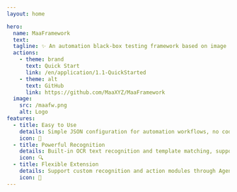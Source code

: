 ```yaml
---
layout: home

hero:
  name: MaaFramework
  text:
  tagline: ✨ An automation black-box testing framework based on image recognition ✨
  actions:
    - theme: brand
      text: Quick Start
      link: /en/application/1.1-QuickStarted
    - theme: alt
      text: GitHub
      link: https://github.com/MaaXYZ/MaaFramework
  image:
    src: /maafw.png
    alt: Logo
features:
  - title: Easy to Use
    details: Simple JSON configuration for automation workflows, no coding skills required. Perfect for beginners to get started quickly.
    icon: 🚀
  - title: Powerful Recognition
    details: Built-in OCR text recognition and template matching, supporting multiple recognition methods for various scenarios.
    icon: 🔍
  - title: Flexible Extension
    details: Support custom recognition and action modules through Agent Server, seamlessly integrate your own business logic.
    icon: 🔧
---
```

